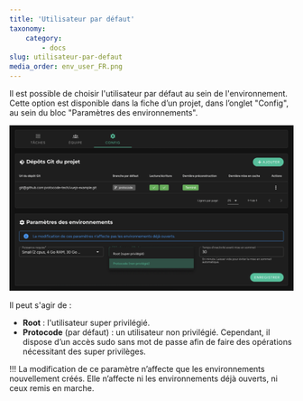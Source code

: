 ```yaml
---
title: 'Utilisateur par défaut'
taxonomy:
    category:
        - docs
slug: utilisateur-par-defaut
media_order: env_user_FR.png
---
```


Il est possible de choisir l'utilisateur par défaut au sein de l'environnement. Cette option est disponible dans la fiche d’un projet, dans l’onglet "Config", au sein du bloc "Paramètres des environnements".

![env_user_FR](env_user_FR.png "env_user_FR")

Il peut s'agir de :
* **Root** : l'utilisateur super privilégié.
* **Protocode** (par défaut) : un utilisateur non privilégié. Cependant, il dispose d’un accès sudo sans mot de passe afin de faire des opérations nécessitant des super privilèges.

!!! La modification de ce paramètre n’affecte que les environnements nouvellement créés. Elle n’affecte ni les environnements déjà ouverts, ni ceux remis en marche.
